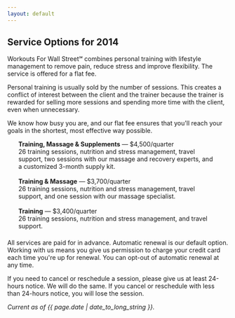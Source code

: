 ```yaml
---
layout: default
---
```


## Service Options for 2014

Workouts For Wall Street℠ combines personal training with lifestyle management to remove pain, reduce stress and improve flexibility. The service is offered for a flat fee. 

Personal training is usually sold by the number of sessions. This creates a conflict of interest between the client and the trainer because the trainer is rewarded for selling more sessions and spending more time with the client, even when unnecessary.

We know how busy you are, and our flat fee ensures that you'll reach your goals in the shortest, most effective way possible.

<div style="max-width:90%;margin:0 auto 1.5em;">
<strong>Training, Massage & Supplements</strong> — $4,500/quarter</br>
26 training sessions, nutrition and stress management, travel support, two sessions with our massage and recovery experts, and a customized 3-month supply kit.</br>
</br>
<strong>Training & Massage</strong> — $3,700/quarter</br>
26 training sessions, nutrition and stress management, travel support, and one session with our massage specialist.</br>
</br>
<strong>Training</strong> — $3,400/quarter</br>
26 training sessions, nutrition and stress management, and travel support.</br>
</div>

All services are paid for in advance. Automatic renewal is our default option. Working with us means you give us permission to charge your credit card each time you're up for renewal. You can opt-out of automatic renewal at any time.

If you need to cancel or reschedule a session, please give us at least 24-hours notice. We will do the same. If you cancel or reschedule with less than 24-hours notice, you will lose the session.

*Current as of {{ page.date | date_to_long_string }}.*

